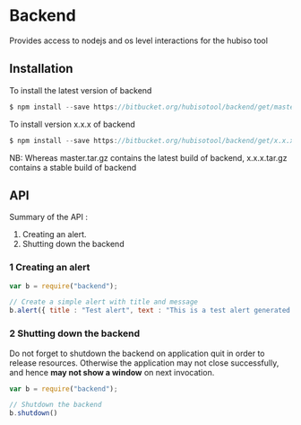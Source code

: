 Backend
=======

Provides access to nodejs and os level interactions for the hubiso tool 

## Installation

To install the latest version of backend

```javascript
$ npm install --save https://bitbucket.org/hubisotool/backend/get/master.tar.gz
```

To install version x.x.x of backend

```javascript
$ npm install --save https://bitbucket.org/hubisotool/backend/get/x.x.x.tar.gz
```

NB: Whereas master.tar.gz contains the latest build of backend, x.x.x.tar.gz contains a stable build of backend

## API

Summary of the API : 

1. Creating an alert.
2. Shutting down the backend



### 1 Creating an alert

```javascript
var b = require("backend");

// Create a simple alert with title and message
b.alert({ title : "Test alert", text : "This is a test alert generated by Bishaka Samuel"});
```

### 2 Shutting down the backend

Do not forget to shutdown the backend on application quit in order to release resources.
Otherwise the application may not close successfully, and hence **may not show a window** on next invocation.

```javascript
var b = require("backend");

// Shutdown the backend
b.shutdown()
```
